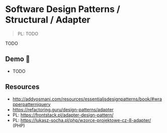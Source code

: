 # Software Design Patterns / Structural / Adapter

> PL: TODO

TODO

## Demo 🎉

* TODO

## Resources

* <http://addyosmani.com/resources/essentialjsdesignpatterns/book/#wrapperpatternjquery>
* <https://refactoring.guru/design-patterns/adapter>
* PL: <https://frontstack.pl/adapter-design-pattern/>
* PL: <https://lukasz-socha.pl/php/wzorce-projektowe-cz-8-adapter/> (PHP)
